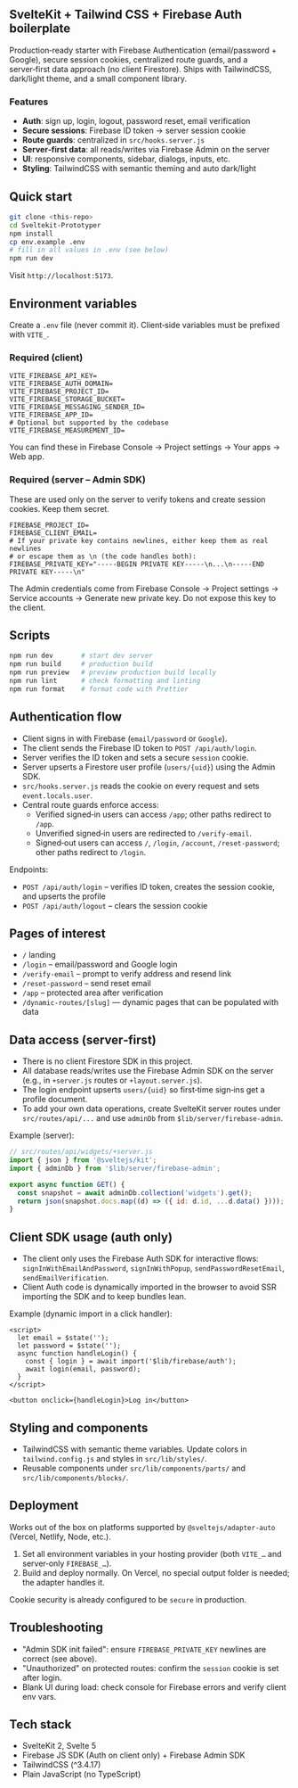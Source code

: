 ## SvelteKit + Tailwind CSS + Firebase Auth boilerplate

Production‑ready starter with Firebase Authentication (email/password + Google), secure session cookies, centralized route guards, and a server‑first data approach (no client Firestore). Ships with TailwindCSS, dark/light theme, and a small component library.

### Features
- **Auth**: sign up, login, logout, password reset, email verification
- **Secure sessions**: Firebase ID token → server session cookie
- **Route guards**: centralized in `src/hooks.server.js`
- **Server‑first data**: all reads/writes via Firebase Admin on the server
- **UI**: responsive components, sidebar, dialogs, inputs, etc.
- **Styling**: TailwindCSS with semantic theming and auto dark/light

## Quick start

```bash
git clone <this-repo>
cd Sveltekit-Prototyper
npm install
cp env.example .env
# fill in all values in .env (see below)
npm run dev
```

Visit `http://localhost:5173`.

## Environment variables

Create a `.env` file (never commit it). Client‑side variables must be prefixed with `VITE_`.

### Required (client)
```env
VITE_FIREBASE_API_KEY=
VITE_FIREBASE_AUTH_DOMAIN=
VITE_FIREBASE_PROJECT_ID=
VITE_FIREBASE_STORAGE_BUCKET=
VITE_FIREBASE_MESSAGING_SENDER_ID=
VITE_FIREBASE_APP_ID=
# Optional but supported by the codebase
VITE_FIREBASE_MEASUREMENT_ID=
```

You can find these in Firebase Console → Project settings → Your apps → Web app.

### Required (server – Admin SDK)
These are used only on the server to verify tokens and create session cookies. Keep them secret.

```env
FIREBASE_PROJECT_ID=
FIREBASE_CLIENT_EMAIL=
# If your private key contains newlines, either keep them as real newlines
# or escape them as \n (the code handles both):
FIREBASE_PRIVATE_KEY="-----BEGIN PRIVATE KEY-----\n...\n-----END PRIVATE KEY-----\n"
```

The Admin credentials come from Firebase Console → Project settings → Service accounts → Generate new private key. Do not expose this key to the client.

## Scripts

```bash
npm run dev       # start dev server
npm run build     # production build
npm run preview   # preview production build locally
npm run lint      # check formatting and linting
npm run format    # format code with Prettier
```

## Authentication flow

- Client signs in with Firebase (`email/password` or `Google`).
- The client sends the Firebase ID token to `POST /api/auth/login`.
- Server verifies the ID token and sets a secure `session` cookie.
- Server upserts a Firestore user profile (`users/{uid}`) using the Admin SDK.
- `src/hooks.server.js` reads the cookie on every request and sets `event.locals.user`.
- Central route guards enforce access:
  - Verified signed‑in users can access `/app`; other paths redirect to `/app`.
  - Unverified signed‑in users are redirected to `/verify-email`.
  - Signed‑out users can access `/`, `/login`, `/account`, `/reset-password`; other paths redirect to `/login`.

Endpoints:
- `POST /api/auth/login` – verifies ID token, creates the session cookie, and upserts the profile
- `POST /api/auth/logout` – clears the session cookie

## Pages of interest

- `/` landing
- `/login` – email/password and Google login
- `/verify-email` – prompt to verify address and resend link
- `/reset-password` – send reset email
- `/app` – protected area after verification
- `/dynamic-routes/[slug]` — dynamic pages that can be populated with data

## Data access (server‑first)

- There is no client Firestore SDK in this project.
- All database reads/writes use the Firebase Admin SDK on the server (e.g., in `+server.js` routes or `+layout.server.js`).
- The login endpoint upserts `users/{uid}` so first‑time sign‑ins get a profile document.
- To add your own data operations, create SvelteKit server routes under `src/routes/api/...` and use `adminDb` from `$lib/server/firebase-admin`.

Example (server):

```js
// src/routes/api/widgets/+server.js
import { json } from '@sveltejs/kit';
import { adminDb } from '$lib/server/firebase-admin';

export async function GET() {
  const snapshot = await adminDb.collection('widgets').get();
  return json(snapshot.docs.map((d) => ({ id: d.id, ...d.data() })));
}
```

## Client SDK usage (auth only)

- The client only uses the Firebase Auth SDK for interactive flows: `signInWithEmailAndPassword`, `signInWithPopup`, `sendPasswordResetEmail`, `sendEmailVerification`.
- Client Auth code is dynamically imported in the browser to avoid SSR importing the SDK and to keep bundles lean.

Example (dynamic import in a click handler):

```svelte
<script>
  let email = $state('');
  let password = $state('');
  async function handleLogin() {
    const { login } = await import('$lib/firebase/auth');
    await login(email, password);
  }
</script>

<button onclick={handleLogin}>Log in</button>
```

## Styling and components

- TailwindCSS with semantic theme variables. Update colors in `tailwind.config.js` and styles in `src/lib/styles/`.
- Reusable components under `src/lib/components/parts/` and `src/lib/components/blocks/`.

## Deployment

Works out of the box on platforms supported by `@sveltejs/adapter-auto` (Vercel, Netlify, Node, etc.).

1) Set all environment variables in your hosting provider (both `VITE_…` and server‑only `FIREBASE_…`).
2) Build and deploy normally. On Vercel, no special output folder is needed; the adapter handles it.

Cookie security is already configured to be `secure` in production.

## Troubleshooting

- "Admin SDK init failed": ensure `FIREBASE_PRIVATE_KEY` newlines are correct (see above).
- "Unauthorized" on protected routes: confirm the `session` cookie is set after login.
- Blank UI during load: check console for Firebase errors and verify client env vars.

## Tech stack

- SvelteKit 2, Svelte 5
- Firebase JS SDK (Auth on client only) + Firebase Admin SDK
- TailwindCSS (^3.4.17)
- Plain JavaScript (no TypeScript)